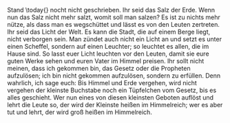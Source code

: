 Stand \\today{} nocht nicht geschrieben.
Ihr seid das Salz der Erde. Wenn nun das Salz nicht mehr salzt, womit soll man salzen? Es ist zu nichts mehr nütze, als dass man es wegschüttet und lässt es von den Leuten zertreten.
Ihr seid das Licht der Welt. Es kann die Stadt, die auf einem Berge liegt, nicht verborgen sein. Man zündet auch nicht ein Licht an und setzt es unter einen Scheffel, sondern auf einen Leuchter; so leuchtet es allen, die im Hause sind.
So lasst euer Licht leuchten vor den Leuten, damit sie 
eure guten Werke sehen und euren Vater im Himmel preisen.
Ihr sollt nicht meinen, dass ich gekommen bin, das Gesetz oder die Propheten aufzulösen; ich bin nicht gekommen aufzulösen, sondern zu erfüllen.
Denn wahrlich, ich sage euch: 
Bis Himmel und Erde vergehen, wird nicht vergehen der kleinste Buchstabe noch ein 
Tüpfelchen vom Gesetz, bis es alles geschieht. Wer nun 
eines von diesen kleinsten Geboten auflöst und lehrt die Leute so, der wird der Kleinste heißen im Himmelreich; wer es aber tut und lehrt, der wird groß heißen im Himmelreich.
